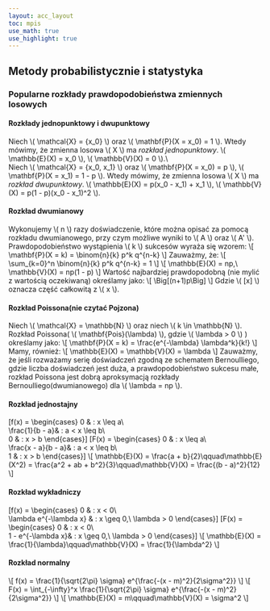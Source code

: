 ```yaml
---
layout: acc_layout
toc: mpis
use_math: true
use_highlight: true
---
```


Metody probabilistycznie i statystyka
---

### Popularne rozkłady prawdopodobieństwa zmiennych losowych
#### Rozkłady jednopunktowy i dwupunktowy
Niech \\( \mathcal{X} = \{x\_0\} \\) oraz \\( \mathbf{P}(X = x\_0) = 1 \\). Wtedy mówimy, że zmienna losowa \\( X \\) ma *rozkład jednopunktowy*. \\( \\mathbb{E}(X) = x\_0 \\), \\( \\mathbb{V}(X) = 0 \\).\\\
Niech \\( \mathcal{X} = \{x\_0, x\_1\} \\) oraz \\( \mathbf{P}(X = x\_0) = p \\), \\( \mathbf{P}(X = x\_1) = 1 - p \\). Wtedy mówimy, że zmienna losowa \\( X \\) ma *rozkład dwupunktowy*. \\( \\mathbb{E}(X) = p(x\_0 - x\_1) + x\_1 \\), \\( \\mathbb{V}(X) = p(1 - p)(x\_0 - x\_1)^2 \\).

#### Rozkład dwumianowy
Wykonujemy \\( n \\) razy doświadczenie, które można opisać za pomocą rozkładu dwumianowego, przy czym możliwe wyniki to \\( A \\) oraz \\( A' \\). Prawdopodobieństwo wystąpienia \\( k \\) sukcesów wyraża się wzorem:
\\[ \mathbf{P}(X = k) = \binom{n}{k} p^k q^{n-k} \\]
Zauważmy, że:
\\[ \sum\_{k=0}^n \binom{n}{k} p^k q^{n-k} = 1 \\]
\\[ \\mathbb{E}(X) = np,\ \\mathbb{V}(X) = np(1 - p) \\]
Wartość najbardziej prawdopodobną (nie mylić z wartością oczekiwaną) określamy jako:
\\[ \Big[(n+1)p\Big] \\]
Gdzie \\( [x] \\) oznacza część całkowitą z \\( x \\).

#### Rozkład Poissona(nie czytać Pojzona)
Niech \\( \mathcal{X} = \\mathbb{N} \\) oraz niech \\( k \in \\mathbb{N} \\). Rozkład Poissona( \\( \mathbf{Pois}(\lambda) \\), gdzie \\( \lambda > 0 \\) ) określamy jako:
\\[ \mathbf{P}(X = k) = \frac{e^{-\lambda} \lambda^k}{k!} \\]
Mamy, również:
\\[ \\mathbb{E}(X) = \\mathbb{V}(X) = \lambda \\]
Zauważmy, że jeśli rozważamy serię doświadczeń zgodną ze schematem Bernoulliego, gdzie liczba doświadczeń jest duża, a prawdopodobieństwo sukcesu małe, rozkład Poissona jest dobrą aproksymacją rozkłady Bernoulliego(dwumianowego) dla \\( \lambda = np \\).

#### Rozkład jednostajny
\[f(x) = \begin{cases}
0  & : x \leq a\\\
\frac{1}{b - a}& : a < x \leq b\\\
0   & : x > b
\end{cases}\]
\[F(x) = \begin{cases}
0  & : x \leq a\\\
\frac{x - a}{b - a}& : a < x \leq b\\\
1   & : x > b
\end{cases}\]
\\[ \\mathbb{E}(X) = \frac{a + b}{2}\qquad\\mathbb{E}(X^2) = \frac{a^2 + ab + b^2}{3}\qquad\\mathbb{V}(X) = \frac{(b - a)^2}{12} \\]

#### Rozkład wykładniczy
\[f(x) = \begin{cases}
0  & : x < 0\\\
\lambda e^{-\lambda x} & : x \geq 0,\ \lambda > 0
\end{cases}\]
\[F(x) = \begin{cases}
0  & : x < 0\\\
1 - e^{-\lambda x}& : x \geq 0,\ \lambda > 0
\end{cases}\]
\\[ \\mathbb{E}(X) = \frac{1}{\lambda}\qquad\\mathbb{V}(X) = \frac{1}{\lambda^2} \\]

#### Rozkład normalny
\\[ f(x) = \frac{1}{\sqrt{2\pi} \sigma} e^{\frac{-(x - m)^2}{2\sigma^2}} \\]
\\[ F(x) = \int\_{-\infty}^x \frac{1}{\sqrt{2\pi} \sigma} e^{\frac{-(x - m)^2}{2\sigma^2}} \\]
\\[ \\mathbb{E}(X) = m\qquad\\mathbb{V}(X) = \sigma^2 \\]
